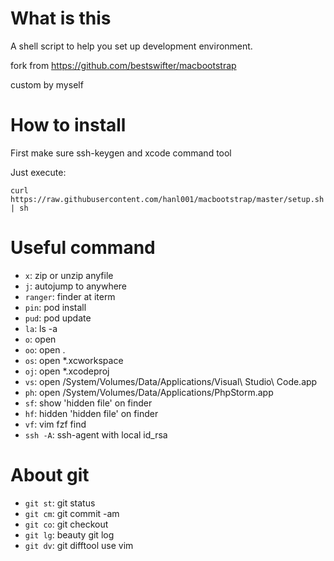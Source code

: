 # What is this

A shell script to help you set up development environment.

fork from https://github.com/bestswifter/macbootstrap

custom by myself

# How to install

First make sure ssh-keygen and xcode command tool

Just execute:

```shell
curl https://raw.githubusercontent.com/hanl001/macbootstrap/master/setup.sh | sh
```

# Useful command

* `x`:      zip or unzip anyfile
* `j`:      autojump to anywhere
* `ranger`: finder at iterm
* `pin`:    pod install
* `pud`:    pod update
* `la`:     ls -a
* `o`:      open
* `oo`:     open .
* `os`:     open *.xcworkspace
* `oj`:     open *.xcodeproj
* `vs`:     open /System/Volumes/Data/Applications/Visual\ Studio\ Code.app
* `ph`:     open /System/Volumes/Data/Applications/PhpStorm.app
* `sf`:     show 'hidden file' on finder
* `hf`:     hidden 'hidden file' on finder
* `vf`:     vim fzf find
* `ssh -A`: ssh-agent with local id_rsa

# About git
* `git st`: git status
* `git cm`: git commit -am
* `git co`: git checkout
* `git lg`: beauty git log
* `git dv`: git difftool use vim

